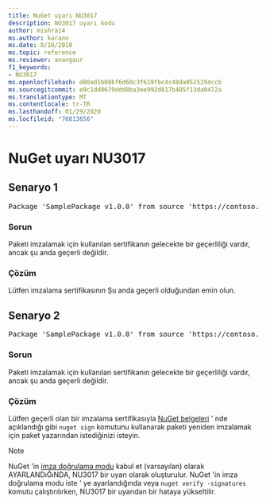 ```yaml
---
title: NuGet uyarı NU3017
description: NU3017 uyarı kodu
author: mishra14
ms.author: karann
ms.date: 8/16/2018
ms.topic: reference
ms.reviewer: anangaur
f1_keywords:
- NU3017
ms.openlocfilehash: d80ad1b08bf6d60c3f619fbc4c48da9525294ccb
ms.sourcegitcommit: e9c1dd0679ddd8ba3ee992d817b405f13da0472a
ms.translationtype: MT
ms.contentlocale: tr-TR
ms.lasthandoff: 01/29/2020
ms.locfileid: "76813656"
---
```

# <a name="nuget-warning-nu3017"></a>NuGet uyarı NU3017

## <a name="scenario-1"></a>Senaryo 1

<pre>Package 'SamplePackage v1.0.0' from source 'https://contoso.com/index.json': The signing certificate is not yet valid.</pre>

### <a name="issue"></a>Sorun

Paketi imzalamak için kullanılan sertifikanın gelecekte bir geçerliliği vardır, ancak şu anda geçerli değildir.


### <a name="solution"></a>Çözüm

Lütfen imzalama sertifikasının Şu anda geçerli olduğundan emin olun.



## <a name="scenario-2"></a>Senaryo 2

<pre>Package 'SamplePackage v1.0.0' from source 'https://contoso.com/index.json': The primary signature's certificate is not yet valid.</pre>

### <a name="issue"></a>Sorun

Paketi imzalamak için kullanılan sertifikanın gelecekte bir geçerliliği vardır, ancak şu anda geçerli değildir.


### <a name="solution"></a>Çözüm

Lütfen geçerli olan bir imzalama sertifikasıyla [NuGet belgeleri](../../create-packages/sign-a-package.md) ' nde açıklandığı gibi `nuget sign` komutunu kullanarak paketi yeniden imzalamak için paket yazarından istediğinizi isteyin.


> [!Note]
> NuGet 'in [imza doğrulama modu](../../consume-packages/installing-signed-packages.md#configure-package-signature-requirements) kabul et (varsayılan) olarak AYARLANDıĞıNDA, NU3017 bir uyarı olarak oluşturulur. NuGet 'in imza doğrulama modu iste ' ye ayarlandığında veya `nuget verify -signatures` komutu çalıştırılırken, NU3017 bir uyarıdan bir hataya yükseltilir. 
